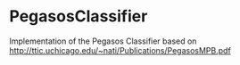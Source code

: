 # PegasosClassifier
Implementation of the Pegasos Classifier based on http://ttic.uchicago.edu/~nati/Publications/PegasosMPB.pdf
